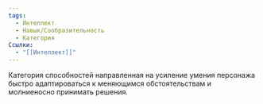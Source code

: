 ```yaml
---
tags:
  - Интеллект
  - Навык/Сообразительность
  - Категория
Ссылки:
  - "[[Интеллект]]"
---
```

Категория способностей направленная на усиление умения персонажа быстро адаптироваться к меняющимся обстоятельствам и молниеносно принимать решения.